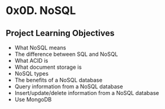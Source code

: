 # 0x0D. NoSQL

## Project Learning Objectives
* What NoSQL means
* The difference between SQL and NoSQL
* What ACID is
* What document storage is
* NoSQL types
* The benefits of a NoSQL database
* Query information from a NoSQL database
* Insert/update/delete information from a NoSQL database
* Use MongoDB
